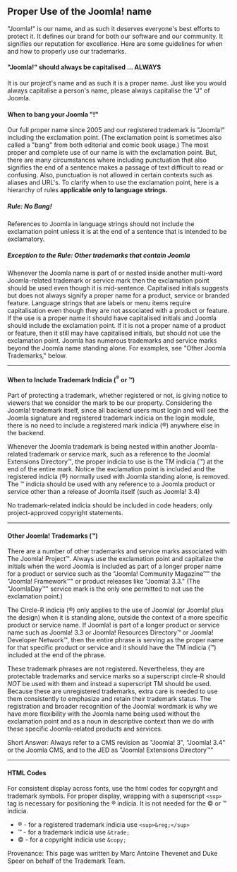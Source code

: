 ## Proper Use of the Joomla! name
"Joomla!" is our name, and as such it deserves everyone's best efforts to protect it.  It defines our brand for both our software and our community.  It signifies our reputation for excellence.  Here are some guidelines for when and how to properly use our trademarks.

#### "Joomla!" should always be capitalised ... ALWAYS
It is our project's name and as such it is a proper name.  Just like you would always capitalise a person's name, please always capitalise the "J" of Joomla.

#### When to bang your Joomla "!"
Our full proper name since 2005 and our registered trademark is "Joomla!" including the exclamation point.  (The exclamation point is sometimes also called a "bang" from both editorial and comic book usage.)  The most proper and complete use of our name is with the exclamation point.  But, there are many circumstances where including punctuation that also signifies the end of a sentence makes a passage of text difficult to read or confusing.  Also, punctuation is not allowed in certain contexts such as aliases and URL's.  To clarify when to use the exclamation point, here is a hierarchy of rules <b>applicable only to language strings.</b>

##### Rule: No Bang!  
References to Joomla in language strings should not include the exclamation point unless it is at the end of a sentence that is intended to be exclamatory. 

##### Exception to the Rule:  Other trademarks that contain Joomla
Whenever the Joomla name is part of or nested inside another multi-word Joomla-related trademark or service mark then the exclamation point should be used even though it is mid-sentence.  Capitalised initials suggests but does not always signify a proper name for a product, service or branded feature.  Language strings that are labels or menu items require capitalisation even though they are not associated with a product or feature.  If the use is a proper name it should have capitalised initials and Joomla should include the exclamation point.  If it is not a proper name of a product or feature, then it still may have capitalised initials, but should not use the exclamation point.  Joomla has numerous trademarks and service marks beyond the Joomla name standing alone.  For examples, see "Other Joomla Trademarks," below.  

---------

#### When to Include Trademark Indicia (<sup>&reg;</sup> or &trade;) 
Part of protecting a trademark, whether registered or not, is giving notice to viewers that we consider the mark to be our property.  Considering the Joomla! trademark itself, since all backend users must login and will see the Joomla signature and registered trademark indicia on the login module, there is no need to include a registered mark indicia (&reg;) anywhere else in the backend.   

Whenever the Joomla trademark is being nested within another Joomla-related trademark or service mark, such as a reference to the Joomla! Extensions Directory&trade;, the proper indicia to use is the TM indicia (&trade;) at the end of the entire mark.  Notice the exclamation point is included and the registered indicia (&reg;) normally used with Joomla standing alone, is removed. The &trade; indicia should be used with any reference to a Joomla product or service other than a release of Joomla itself (such as Joomla! 3.4)

No trademark-related indicia should be included in code headers; only project-approved copyright statements.

----------

#### Other Joomla! Trademarks (&trade;)
There are a number of other trademarks and service marks associated with The Joomla! Project&trade;.  Always use the exclamation point and capitalize the initials when the word Joomla is included as part of a longer proper name for a product or service such as the "Joomla! Community Magazine&trade;" the "Joomla! Framework&trade;" or product releases like "Joomla! 3.3."  (The "JoomlaDay&trade;" service mark is the only one permitted to not use the exclamation point.)

The Circle-R indicia (&reg;) only applies to the use of Joomla! (or Joomla! plus the design) when it is standing alone, outside the context of a more specific product or service name. If Joomla! is part of a longer product or service name such as Joomla! 3.3 or Joomla! Resources Directory&trade; or Joomla! Developer Network&trade;, then the entire phrase is serving as the proper name for that specific product or service and it should have the TM indicia (&trade;) included at the end of the phrase. 

These trademark phrases are not registered.  Nevertheless, they are protectable trademarks and service marks so a superscript circle-R should <em>NOT</em> be used with them and instead a superscript TM should be used.  Because these are unregistered trademarks, extra care is needed to use them consistently to emphasize and retain their trademark status. The registration and broader recognition of the Joomla! wordmark is why we have more flexibility with the Joomla name being used without the exclamation point and as a noun in descriptive context than we do with these specific Joomla-related products and services.

Short Answer:  Always refer to a CMS revision as "Joomla! 3", "Joomla! 3.4" or the Joomla CMS, and to the JED as "Joomla! Extensions Directory&trade;"

--------------

#### HTML Codes
For consistent display across fonts, use the html codes for copyrght and trademark symbols.  For proper display, wrapping with a superscript `<sup>` tag is necessary for positioning the &reg; indicia.  It is not needed for the &copy; or &trade; indicia.

* &reg; - for a registered trademark indicia use `<sup>&reg;</sup>`
* &trade; - for a trademark indicia use `&trade;`
* &copy; - for a copyright indicia use  `&copy;`

Provenance:  This page was written by Marc Antoine Thevenet and Duke Speer on behalf of the Trademark Team.
